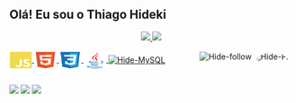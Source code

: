 ## Olá! Eu sou o Thiago Hideki

<div align="center">
  <a href="https://github.com/HidekiSanches">
  <img height="160em" src="https://github-readme-stats.vercel.app/api?username=HidekiSanches&show_icons=true&theme=tokyonight&include_all_commits=true&count_private=true"/>
  <img height="160em" src="https://github-readme-stats.vercel.app/api/top-langs/?username=HidekiSanches&layout=compact&langs_count=7&theme=tokyonight"/>
</div>
<div style="display: inline_block"><br>
  <img align="center" alt="Hide-Js" height="30" width="40" src="https://raw.githubusercontent.com/devicons/devicon/master/icons/javascript/javascript-plain.svg">
  <img align="center" alt="Hide-HTML" height="30" width="40" src="https://raw.githubusercontent.com/devicons/devicon/master/icons/html5/html5-original.svg">
  <img align="center" alt="Hide-CSS" height="30" width="40" src="https://raw.githubusercontent.com/devicons/devicon/master/icons/css3/css3-original.svg">
  <img align="center" alt="Hide-Java" height="30" width="40" src="https://raw.githubusercontent.com/devicons/devicon/master/icons/java/java-original.svg">
  <img align="center" alt="Hide-MySQL" height="30" width="30" src="https://cdn.jsdelivr.net/gh/devicons/devicon/icons/mysql/mysql-original.svg"/>
    <img align="right" alt="Hide-Pic" height="150" style="border-radius:60px;" src="https://cdn.discordapp.com/attachments/877765439164399630/1120500001836126238/small_rakan_emote_by_butterup5_ddmkicc-fullview.png?width=700&height=700">
  <img align="right" alt="Hide-follow" src="https://img.shields.io/github/followers/HidekiSanches?label=Follow&style=social">
</div>
  
  ##
 
 <div> 
  <a href="https://instagram.com/thi.hideki" target="_blank"><img src="https://img.shields.io/badge/-Instagram-%23E4405F?style=for-the-badge&logo=instagram&logoColor=white" target="_blank"></a>
  <a href = "mailto:thiago.sanches@sptech.school"><img src="https://img.shields.io/badge/-Gmail-%23333?style=for-the-badge&logo=gmail&logoColor=white" target="_blank"></a>
  <a href="https://www.linkedin.com/in/thiago-hideki-72ba56246/" target="_blank"><img src="https://img.shields.io/badge/-LinkedIn-%230077B5?style=for-the-badge&logo=linkedin&logoColor=white" target="_blank"></a> 
</div>
<!--
**HidekiSanches/HidekiSanches** is a ✨ _special_ ✨ repository because its `README.md` (this file) appears on your GitHub profile.

Here are some ideas to get you started:

- 🔭 I’m currently working on ...
- 🌱 I’m currently learning ...
- 👯 I’m looking to collaborate on ...
- 🤔 I’m looking for help with ...
- 💬 Ask me about ...
- 📫 How to reach me: ...
- 😄 Pronouns: ...
- ⚡ Fun fact: ...
-->

